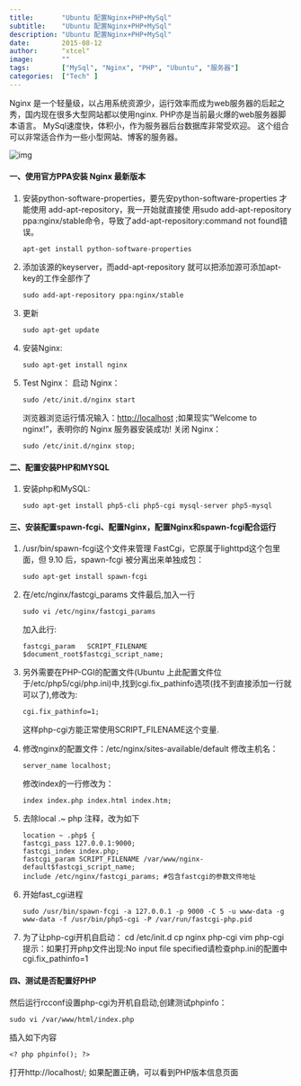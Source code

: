 ```yaml
---
title:       "Ubuntu 配置Nginx+PHP+MySql"
subtitle:    "Ubuntu 配置Nginx+PHP+MySql"
description: "Ubuntu 配置Nginx+PHP+MySql"
date:        2015-08-12
author:      "xtcel"
image:       ""
tags:        ["MySql", "Nginx", "PHP", "Ubuntu", "服务器"]
categories:  ["Tech" ]
---
```


Nginx 是一个轻量级，以占用系统资源少，运行效率而成为web服务器的后起之秀，国内现在很多大型网站都以使用nginx.
PHP亦是当前最火爆的web服务器脚本语言。
MySql速度快，体积小，作为服务器后台数据库非常受欢迎。
这个组合可以非常适合作为一些小型网站、博客的服务器。

![img](http://o88f31ee3.bkt.clouddn.com/blog/image/jpg/Server.jpg)

#### 一、使用官方PPA安装 Nginx 最新版本

1. 安装python-software-properties，要先安python-software-properties 才能使用 add-apt-repository，我一开始就直接使 用sudo add-apt-repository ppa:nginx/stable命令，导致了add-apt-repository:command not found错误。
   
   ```
   apt-get install python-software-properties
   ```

2. 添加该源的keyserver，而add-apt-repository 就可以把添加源可添加apt-key的工作全部作了
   
   ```
   sudo add-apt-repository ppa:nginx/stable
   ```

3. 更新
   
   ```
   sudo apt-get update
   ```

4. 安装Nginx:
   
   ```
   sudo apt-get install nginx
   ```

5. Test Nginx：
   启动 Nginx：
   
   ```
   sudo /etc/init.d/nginx start
   ```
   
   浏览器浏览运行情况输入：[http://localhost](http://localhost/) ;如果现实”Welcome to nginx!”，表明你的 Nginx 服务器安装成功! 关闭 Nginx：
   
   ```
   sudo /etc/init.d/nginx stop;
   ```

#### 二、配置安装PHP和MYSQL

1. 安装php和MySQL:
   
   ```
   sudo apt-get install php5-cli php5-cgi mysql-server php5-mysql
   ```

#### 三、安装配置spawn-fcgi、配置Nginx，配置Nginx和spawn-fcgi配合运行

1. /usr/bin/spawn-fcgi这个文件来管理 FastCgi，它原属于lighttpd这个包里面，但 9.10 后，spawn-fcgi 被分离出来单独成包：
   
   ```
   sudo apt-get install spawn-fcgi
   ```

2. 在/etc/nginx/fastcgi_params 文件最后,加入一行
   
   ```
   sudo vi /etc/nginx/fastcgi_params
   ```
   
   加入此行:
   
   ```
   fastcgi_param   SCRIPT_FILENAME   $document_root$fastcgi_script_name;
   ```

3. 另外需要在PHP-CGI的配置文件(Ubuntu 上此配置文件位于/etc/php5/cgi/php.ini)中,找到cgi.fix_pathinfo选项(找不到直接添加一行就可以了),修改为:
   
   ```
   cgi.fix_pathinfo=1;
   ```
   
   这样php-cgi方能正常使用SCRIPT_FILENAME这个变量.

4. 修改nginx的配置文件：/etc/nginx/sites-available/default 修改主机名：
   
   ```
   server_name localhost;
   ```
   
   修改index的一行修改为：
   
   ```
   index index.php index.html index.htm;
   ```

5. 去除local .~ php 注释，改为如下
   
   ```
   location ~ .php$ {
   fastcgi_pass 127.0.0.1:9000;
   fastcgi_index index.php;
   fastcgi_param SCRIPT_FILENAME /var/www/nginx-default$fastcgi_script_name;
   include /etc/nginx/fastcgi_params; #包含fastcgi的参数文件地址
   ```

6. 开始fast_cgi进程
   
   ```
   sudo /usr/bin/spawn-fcgi -a 127.0.0.1 -p 9000 -C 5 -u www-data -g www-data -f /usr/bin/php5-cgi -P /var/run/fastcgi-php.pid
   ```

7. 为了让php-cgi开机自启动：
   cd /etc/init.d cp nginx php-cgi vim php-cgi
   提示：如果打开php文件出现:No input file specified请检查php.ini的配置中 cgi.fix_pathinfo=1

#### 四、测试是否配置好PHP

然后运行rcconf设置php-cgi为开机自启动,创建测试phpinfo：

```
sudo vi /var/www/html/index.php
```

插入如下内容

```
<? php phpinfo(); ?>
```

打开http://localhost/;
如果配置正确，可以看到PHP版本信息页面
